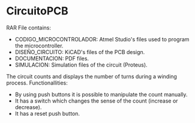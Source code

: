 # CircuitoPCB
RAR File contains:

- CODIGO_MICROCONTROLADOR: Atmel Studio's files used to program the microcontroller.
- DISEÑO_CIRCUITO: KiCAD's files of the PCB design.
- DOCUMENTACION: PDF files.
- SIMULACION: Simulation files of the circuit (Proteus).

The circuit counts and displays the number of turns during a winding process.
Functionallities:
- By using push buttons it is possible to manipulate the count manually.
- It has a switch which changes the sense of the count (increase or decrease).
- It has a reset push button.

